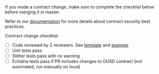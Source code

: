 If you made a contract change, make sure to complete the checklist below before merging it in master.

Refer to our [documentation](https://github.com/OriginProtocol/security) for more details about contract security best practices.


Contract change checklist:
  - [ ] Code reviewed by 2 reviewers. See [template](https://github.com/OriginProtocol/security/blob/master/templates/Contract-Code-Review.md) and [example](https://github.com/OriginProtocol/security/blob/master/templates/Contract-Code-Review-Example.md).
  - [ ] Unit tests pass
  - [ ] Slither tests pass with no warning
  - [ ] Echidna tests pass if PR includes changes to OUSD contract (not automated, run manually on local)
